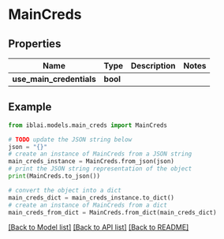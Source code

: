 # MainCreds


## Properties

Name | Type | Description | Notes
------------ | ------------- | ------------- | -------------
**use_main_credentials** | **bool** |  | 

## Example

```python
from iblai.models.main_creds import MainCreds

# TODO update the JSON string below
json = "{}"
# create an instance of MainCreds from a JSON string
main_creds_instance = MainCreds.from_json(json)
# print the JSON string representation of the object
print(MainCreds.to_json())

# convert the object into a dict
main_creds_dict = main_creds_instance.to_dict()
# create an instance of MainCreds from a dict
main_creds_from_dict = MainCreds.from_dict(main_creds_dict)
```
[[Back to Model list]](../README.md#documentation-for-models) [[Back to API list]](../README.md#documentation-for-api-endpoints) [[Back to README]](../README.md)


